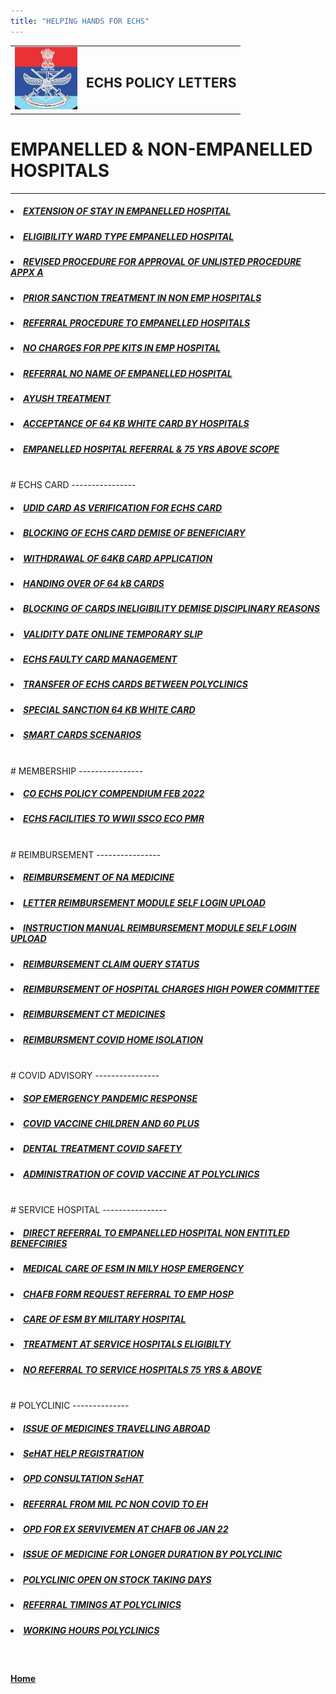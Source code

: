 ```yaml
---
title: "HELPING HANDS FOR ECHS"
---
```

<table>
  <tr><td><img src="https://github.com/echscoregroup/images/blob/main/Screenshot%202021-05-31%20092723.jpg?raw=true" width="100" height="100"></td>
    <td><h2>ECHS POLICY LETTERS</h2></td></tr>
 </table>

#	EMPANELLED & NON-EMPANELLED HOSPITALS 
---------------- 
<h5><li><a href="https://github.com/echscoregroup/Helping-Hands-For-ECHS/raw/main/POLICIES/EXTENSION%20OF%20STAY%20IN%20EMPANELLED%20HOSPITAL.pdf">EXTENSION OF STAY IN EMPANELLED HOSPITAL</a></li></h5>
<h5><li><a href="https://github.com/echscoregroup/Helping-Hands-For-ECHS/raw/main/POLICIES/ELIGIBILITY%20WARD%20TYPE%20EMPANELLED%20HOSPITAL.pdf">ELIGIBILITY WARD TYPE EMPANELLED HOSPITAL</a></li></h5>
<h5><li><a href="https://github.com/echscoregroup/Helping-Hands-For-ECHS/raw/main/POLICIES/REVISED%20PROCEDURE%20FOR%20APPROVAL%20OF%20UNLISTED%20PROCEDURE%20APPX%20A.pdf">REVISED PROCEDURE FOR APPROVAL OF UNLISTED PROCEDURE APPX A</a></li></h5>
<h5><li><a href="https://github.com/echscoregroup/Helping-Hands-For-ECHS/raw/main/POLICIES/PRIOR%20SANCTION%20TREATMENT%20IN%20NON%20EMP%20HOSPITALS.pdf">PRIOR SANCTION TREATMENT IN NON EMP HOSPITALS</a></li></h5>
<h5><li><a href="https://github.com/echscoregroup/Helping-Hands-For-ECHS/raw/main/POLICIES/REFERRAL%20PROCEDURE%20TO%20EMPANELLED%20HOSPITALS.pdf">REFERRAL PROCEDURE TO EMPANELLED HOSPITALS</a></li></h5>
<h5><li><a href="https://github.com/echscoregroup/Helping-Hands-For-ECHS/raw/main/POLICIES/NO%20CHARGES%20FOR%20PPE%20KITS%20IN%20EMP%20HOSPITAL.pdf">NO CHARGES FOR PPE KITS IN EMP HOSPITAL</a></li></h5>
<h5><li><a href="https://github.com/echscoregroup/Helping-Hands-For-ECHS/raw/main/POLICIES/REFERRAL%20NO%20NAME%20OF%20EMPANELLED%20HOSPITAL.pdf">REFERRAL NO NAME OF EMPANELLED HOSPITAL</a></li></h5>
<h5><li><a href="https://github.com/echscoregroup/Helping-Hands-For-ECHS/raw/main/POLICIES/AYUSH%20TREATMENT.pdf">AYUSH TREATMENT</a></li></h5>
<h5><li><a href="https://github.com/echscoregroup/Helping-Hands-For-ECHS/raw/main/POLICIES/ACCEPTANCE%20OF%2064%20KB%20WHITE%20CARD%20BY%20HOSPITALS.pdf">ACCEPTANCE OF 64 KB WHITE CARD BY HOSPITALS</a></li></h5>
<h5><li><a href="https://github.com/echscoregroup/Helping-Hands-For-ECHS/raw/main/POLICIES/EMPANELLED%20HOSPITAL%20REFERRAL%20&%2075%20YRS%20ABOVE%20SCOPE.pdf">EMPANELLED HOSPITAL REFERRAL & 75 YRS ABOVE SCOPE</a></li></h5>
<br>
#	ECHS CARD 
----------------
<h5><li><a href="https://github.com/echscoregroup/Helping-Hands-For-ECHS/raw/main/POLICIES/UDID%20CARD%20AS%20VERIFICATION%20FOR%20ECHS%20CARD.pdf">UDID CARD AS VERIFICATION FOR ECHS CARD</a></li></h5>
<h5><li><a href="https://github.com/echscoregroup/Helping-Hands-For-ECHS/raw/main/POLICIES/BLOCKING%20OF%20ECHS%20CARD%20DEMISE%20OF%20BENEFICIARY.pdf">BLOCKING OF ECHS CARD DEMISE OF BENEFICIARY</a></li></h5>
<h5><li><a href="https://github.com/echscoregroup/Helping-Hands-For-ECHS/raw/main/POLICIES/WITHDRAWAL%20OF%2064KB%20CARD%20APPLICATION.pdf">WITHDRAWAL OF 64KB CARD APPLICATION</a></li></h5>
<h5><li><a href="https://github.com/echscoregroup/Helping-Hands-For-ECHS/raw/main/POLICIES/HANDING%20OVER%20OF%2064%20kB%20CARDS.pdf">HANDING OVER OF 64 kB CARDS</a></li></h5>
<h5><li><a href="https://github.com/echscoregroup/Helping-Hands-For-ECHS/raw/main/POLICIES/BLOCKING%20OF%20CARDS%20INELIGIBILITY%20DEMISE%20DISCIPLINARY%20REASONS.pdf">BLOCKING OF CARDS INELIGIBILITY DEMISE DISCIPLINARY REASONS</a></li></h5>
<h5><li><a href="https://github.com/echscoregroup/Helping-Hands-For-ECHS/raw/main/POLICIES/VALIDITY%20DATE%20ONLINE%20TEMPORARY%20SLIP.pdf">VALIDITY DATE ONLINE TEMPORARY SLIP</a></li></h5>
<h5><li><a href="https://github.com/echscoregroup/Helping-Hands-For-ECHS/raw/main/POLICIES/ECHS%20FAULTY%20CARD%20MANAGEMENT.pdf">ECHS FAULTY CARD MANAGEMENT</a></li></h5>
<h5><li><a href="https://github.com/echscoregroup/Helping-Hands-For-ECHS/raw/main/POLICIES/TRANSFER%20OF%20ECHS%20CARDS%20BETWEEN%20POLYCLINICS.pdf">TRANSFER OF ECHS CARDS BETWEEN POLYCLINICS</a></li></h5>
<h5><li><a href="https://github.com/echscoregroup/Helping-Hands-For-ECHS/raw/main/POLICIES/SPECIAL%20SANCTION%2064%20KB%20WHITE%20CARD.pdf">SPECIAL SANCTION 64 KB WHITE CARD</a></li></h5>
<h5><li><a href="https://github.com/echscoregroup/Helping-Hands-For-ECHS/raw/main/POLICIES/SMART%20CARDS%20SCENARIOS.pdf">SMART CARDS SCENARIOS</a></li></h5>
<br>
#	MEMBERSHIP   
----------------
<h5><li><a href="https://github.com/echscoregroup/Helping-Hands-For-ECHS/raw/main/POLICIES/CO%20ECHS%20POLICY%20COMPENDIUM%20FEB%202022.pdf">CO ECHS POLICY COMPENDIUM FEB 2022</a></li></h5>
<h5><li><a href="https://github.com/echscoregroup/Helping-Hands-For-ECHS/raw/main/POLICIES/ECHS%20FACILITIES%20TO%20WWII%20SSCO%20ECO%20PMR.pdf">ECHS FACILITIES TO WWII SSCO ECO PMR</a></li></h5>
<br>
#	REIMBURSEMENT 
----------------
<h5><li><a href="https://github.com/echscoregroup/Helping-Hands-For-ECHS/raw/main/POLICIES/REIMBURSEMENT%20OF%20NA%20MEDICINE.pdf">REIMBURSEMENT OF NA MEDICINE</a></li></h5>
<h5><li><a href="https://github.com/echscoregroup/Helping-Hands-For-ECHS/raw/main/POLICIES/LETTER%20REIMBURSEMENT%20MODULE%20SELF%20LOGIN%20UPLOAD.pdf">LETTER REIMBURSEMENT MODULE SELF LOGIN UPLOAD</a></li></h5>
<h5><li><a href="https://github.com/echscoregroup/Helping-Hands-For-ECHS/raw/main/POLICIES/INSTRUCTION%20MANUAL%20REIMBURSEMENT%20MODULE%20SELF%20LOGIN%20UPLOAD.pdf">INSTRUCTION MANUAL REIMBURSEMENT MODULE SELF LOGIN UPLOAD</a></li></h5>
<h5><li><a href="https://github.com/echscoregroup/Helping-Hands-For-ECHS/raw/main/POLICIES/REIMBURSEMENT%20CLAIM%20QUERY%20STATUS.pdf">REIMBURSEMENT CLAIM QUERY STATUS</a></li></h5>
<h5><li><a href="https://github.com/echscoregroup/Helping-Hands-For-ECHS/raw/main/POLICIES/REIMBURSEMENT%20OF%20HOSPITAL%20CHARGES%20HIGH%20POWER%20COMMITTEE.pdf">REIMBURSEMENT OF HOSPITAL CHARGES HIGH POWER COMMITTEE</a></li></h5>
<h5><li><a href="https://github.com/echscoregroup/Helping-Hands-For-ECHS/raw/main/POLICIES/REIMBURSEMENT%20CT%20MEDICINES.pdf">REIMBURSEMENT CT MEDICINES</a></li></h5>
<h5><li><a href="https://github.com/echscoregroup/Helping-Hands-For-ECHS/raw/main/POLICIES/REIMBURSMENT%20COVID%20HOME%20ISOLATION.pdf">REIMBURSMENT COVID HOME ISOLATION</a></li></h5>
<br>
#	COVID ADVISORY 
----------------
<h5><li><a href="https://github.com/echscoregroup/Helping-Hands-For-ECHS/raw/main/POLICIES/SOP%20EMERGENCY%20PANDEMIC%20RESPONSE.pdf">SOP EMERGENCY PANDEMIC RESPONSE</a></li></h5>
<h5><li><a href="https://github.com/echscoregroup/Helping-Hands-For-ECHS/raw/main/POLICIES/COVID%20VACCINE%20CHILDREN%20AND%2060%20PLUS.pdf">COVID VACCINE CHILDREN AND 60 PLUS</a></li></h5>
<h5><li><a href="https://github.com/echscoregroup/Helping-Hands-For-ECHS/raw/main/POLICIES/DENTAL%20TREATMENT%20COVID%20SAFETY.pdf">DENTAL TREATMENT COVID SAFETY</a></li></h5>
<h5><li><a href="https://github.com/echscoregroup/Helping-Hands-For-ECHS/raw/main/POLICIES/ADMINISTRATION%20OF%20COVID%20VACCINE%20AT%20POLYCLINICS%20.pdf">ADMINISTRATION OF COVID VACCINE AT POLYCLINICS </a></li></h5>
<br>
#	SERVICE HOSPITAL 
----------------
<h5><li><a href="https://github.com/echscoregroup/Helping-Hands-For-ECHS/raw/main/POLICIES/DIRECT%20REFERRAL%20TO%20EMPANELLED%20HOSPITAL%20NON%20ENTITLED%20BENEFCIRIES%20.pdf">DIRECT REFERRAL TO EMPANELLED HOSPITAL NON ENTITLED BENEFCIRIES </a></li></h5>
<h5><li><a href="https://github.com/echscoregroup/Helping-Hands-For-ECHS/raw/main/POLICIES/MEDICAL%20CARE%20OF%20ESM%20%20IN%20MILY%20HOSP%20EMERGENCY .pdf">MEDICAL CARE OF ESM  IN MILY HOSP EMERGENCY </a></li></h5>
<h5><li><a href="https://github.com/echscoregroup/Helping-Hands-For-ECHS/raw/main/POLICIES/CHAFB%20FORM%20REQUEST%20REFERRAL%20TO%20EMP%20HOSP.pdf">CHAFB FORM REQUEST REFERRAL TO EMP HOSP</a></li></h5>
<h5><li><a href="https://github.com/echscoregroup/Helping-Hands-For-ECHS/raw/main/POLICIES/CARE%20OF%20ESM%20BY%20MILITARY%20%20HOSPITAL.pdf">CARE OF ESM BY MILITARY  HOSPITAL</a></li></h5>
<h5><li><a href="https://github.com/echscoregroup/Helping-Hands-For-ECHS/raw/main/POLICIES/TREATMENT%20AT%20SERVICE%20HOSPITALS%20ELIGIBILTY.pdf">TREATMENT AT SERVICE HOSPITALS ELIGIBILTY</a></li></h5>
<h5><li><a href="https://github.com/echscoregroup/Helping-Hands-For-ECHS/raw/main/POLICIES/NO%20REFERRAL%20TO%20SERVICE%20HOSPITALS%2075%20YRS%20&%20ABOVE.pdf">NO REFERRAL TO SERVICE HOSPITALS 75 YRS & ABOVE</a></li></h5>
<BR>
#   POLYCLINIC 
--------------
<h5><li><a href="https://github.com/echscoregroup/Helping-Hands-For-ECHS/raw/main/POLICIES/ISSUE%20OF%20MEDICINES%20TRAVELLING%20ABROAD.pdf">ISSUE OF MEDICINES TRAVELLING ABROAD</a></li></h5>
<h5><li><a href="https://github.com/echscoregroup/Helping-Hands-For-ECHS/raw/main/POLICIES/SeHAT%20HELP%20REGISTRATION.pdf">SeHAT HELP REGISTRATION</a></li></h5>
<h5><li><a href="https://github.com/echscoregroup/Helping-Hands-For-ECHS/raw/main/POLICIES/OPD%20CONSULTATION%20SeHAT.pdf">OPD CONSULTATION SeHAT</a></li></h5>
<h5><li><a href="https://github.com/echscoregroup/Helping-Hands-For-ECHS/raw/main/POLICIES/REFERRAL%20FROM%20MIL%20PC%20NON%20COVID%20TO%20EH.pdf">REFERRAL FROM MIL PC NON COVID TO EH</a></li></h5>
<h5><li><a href="https://github.com/echscoregroup/Helping-Hands-For-ECHS/raw/main/POLICIES/OPD%20FOR%20EX%20SERVIVEMEN%20AT%20CHAFB%2006%20JAN%2022.pdf">OPD FOR EX SERVIVEMEN AT CHAFB 06 JAN 22</a></li></h5>
<h5><li><a href="https://github.com/echscoregroup/Helping-Hands-For-ECHS/raw/main/POLICIES/ISSUE%20OF%20MEDICINE%20FOR%20LONGER%20DURATION%20BY%20POLYCLINIC.pdf">ISSUE OF MEDICINE FOR LONGER DURATION BY POLYCLINIC</a></li></h5>
<h5><li><a href="https://github.com/echscoregroup/Helping-Hands-For-ECHS/raw/main/POLICIES/POLYCLINIC%20OPEN%20ON%20STOCK%20TAKING%20DAYS ">POLYCLINIC OPEN ON STOCK TAKING DAYS </a></li></h5>
<h5><li><a href="https://github.com/echscoregroup/Helping-Hands-For-ECHS/raw/main/POLICIES/REFERRAL%20TIMINGS%20AT%20POLYCLINICS.pdf">REFERRAL TIMINGS AT POLYCLINICS</a></li></h5>
<h5><li><a href="https://github.com/echscoregroup/Helping-Hands-For-ECHS/raw/main/POLICIES/WORKING%20HOURS%20POLYCLINICS.pdf">WORKING HOURS POLYCLINICS</a></li></h5>
<br>
 <h4><a href="https://echscoregroup.github.io/Helping-Hands-For-ECHS/">Home</a></h4><br>



 

